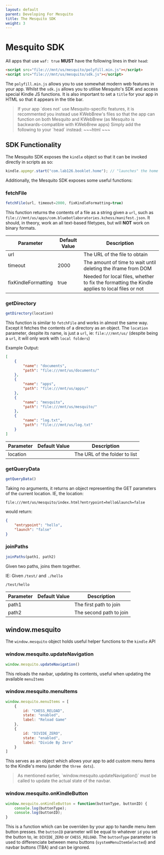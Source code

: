 ```yaml
---
layout: default
parent: Developing For Mesquito
title: The Mesquito SDK
weight: 3
---
```


# Mesquito SDK
All apps that use `waf: true` **MUST** have the following lines in their `head`:
~~~html
<script src="file:///mnt/us/mesquito/polyfill.min.js"></script>
<script src="file:///mnt/us/mesquito/sdk.js"></script>
~~~

The `polyfill.min.js` allows you to use somewhat modern web features in your app. Whilst the `sdk.js` allows you to utilise Mesquito's SDK and access special Kindle JS functions.
It is also important to set a `title` for your app in HTML so that it appears in the title bar.

<blockquote class="info">
If your app `does not` use Mesquito-specific features, it is recommented you instead use KWebBrew's files so that the app can function on both Mesquito and KWebBrew (as Mesquito is backwards-compatible with KWebBrew apps)
Simply add the following to your `head` instead:
~~~html
<script src="file:///mnt/us/kwebbrew/polyfill.min.js"></script>
<script src="file:///mnt/us/kwebbrew/sdk.js"></script>
~~~
</blockquote>

## SDK Functionality
The Mesquito SDK exposes the `kindle` object so that it can be invoked directly in scripts as so:
~~~js
kindle.appmgr.start("com.lab126.booklet.home"); // "launches" the home app (just goes home)
~~~

Additionally, the Mesquito SDK exposes some useful functions:
### fetchFile
~~~js
fetchFile(url, timeout=2000, fixKindleFormatting=true)
~~~
This function returns the contents of a file as a string given a `url`, such as `file:///mnt/us/apps/com.bluebotlaboratories.kchess/manifest.json`.
It should, in theory, work an all text-based filetypes, but will **NOT** work on binary formats.

| Parameter           | Default Value | Description                                                                                    |
|---------------------|---------------|------------------------------------------------------------------------------------------------|
| url                 |               | The URL of the file to obtain                                                                  |
| timeout             | 2000          | The amount of time to wait until deleting the iframe from DOM                                  |
| fixKindleFormatting | true          | Needed for local files, whether to fix the formatting the Kindle applies to local files or not |


### getDirectory
~~~js
getDirectory(location)
~~~
This function is similar to `fetchFile` and works in almost the same way. Except it fetches the contents of a directory as an object. The `location` parameter, despite its name, is just a `url`, ie: `file:///mnt/us/` (despite being a `url`, it will only work with `local folders`)

Example Output:
~~~json
[
    {
        "name": "documents",
        "path": "file:///mnt/us/documents/"
    },
    {
        "name": "apps",
        "path": "file:///mnt/us/apps/"
    },
    {
        "name": "mesquito",
        "path": "file:///mnt/us/mesquito/"
    },
    {
        "name": "log.txt",
        "path": "file:///mnt/us/log.txt"
    }
]
~~~

| Parameter | Default Value | Description                   |
|-----------|---------------|-------------------------------|
| location  |               | The URL of the folder to list |


### getQueryData
~~~js
getQueryData()
~~~

Taking no arguments, it returns an object representing the GET parameters of the current location.
IE, the location:
~~~
file:///mnt/us/mesquito/index.html?entrypoint=hello&launch=false
~~~

would return:
~~~json
{
    "entrypoint": "hello",
    "launch": "false"
}
~~~

### joinPaths
~~~js
joinPaths(path1, path2)
~~~

Given two paths, joins them together.

IE: Given `/test/` and `./hello`
~~~
/test/hello
~~~

| Parameter | Default Value | Description             |
|-----------|---------------|-------------------------|
| path1     |               | The first path to join  |
| path2     |               | The second path to join |


## window.mesquito
The `window.mesquito` object holds useful helper functions to the `kindle` API

### window.mesquito.updateNavigation
~~~js
window.mesquito.updateNavigation()
~~~

This reloads the navbar, updating its contents, useful when updating the available `menuItems`

### window.mesquito.menuItems
~~~js
window.mesquito.menuItems = [
    {
        id: "CHESS_RELOAD",
        state: "enabled",
        label: "Reload Game"
    },
    {
        id: "DIVIDE_ZERO",
        state: "enabled",
        label: "Divide By Zero"
    }
]
~~~

This serves as an object which allows your app to add custom menu items to the Kindle's menu (under the `three dots`).

<blockquote class="info">
As mentioned earlier, `window.mesquito.updateNavigation()` must be called to update the actual state of the navbar.
</blockquote>


### window.mesquito.onKindleButton
~~~js
window.mesquito.onKindleButton = function(buttonType, buttonID) {
    console.log(buttonType);
    console.log(buttonID);
}
~~~

This is a function which can be overriden by your app to handle menu item button presses. the `buttonID` parameter will be equal to whatever `id` you set the button to, ie: `DIVIDE_ZERO` or `CHESS_RELOAD`. The `buttonType` parameter is used to differenciate between menu buttons (`systemMenuItemSelected`) and navbar buttons (TBA) and can be ignored.